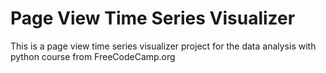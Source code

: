 # Page View Time Series Visualizer

This is a page view time series visualizer project for the data analysis with python course from FreeCodeCamp.org
